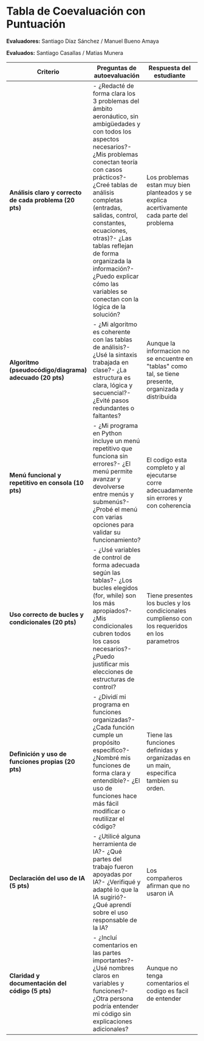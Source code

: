 # Tabla de Coevaluación con Puntuación
**Evaluadores:** Santiago Díaz Sánchez / Manuel Bueno Amaya

**Evaluados:** Santiago Casallas / Matias Munera

| **Criterio** | **Preguntas de autoevaluación** | **Respuesta del estudiante** | **Puntos (Estudiante)** | **Puntos (Docente)** |
| --- | --- | --- | --- | --- |
| **Análisis claro y correcto de cada problema (20 pts)** | - ¿Redacté de forma clara los 3 problemas del ámbito aeronáutico, sin ambigüedades y con todos los aspectos necesarios?- ¿Mis problemas conectan teoría con casos prácticos?- ¿Creé tablas de análisis completas (entradas, salidas, control, constantes, ecuaciones, otras)?- ¿Las tablas reflejan de forma organizada la información?- ¿Puedo explicar cómo las variables se conectan con la lógica de la solución? |Los problemas estan muy bien planteados y se explica acertivamente cada parte del problema | 20/20 | /20 |
| **Algoritmo (pseudocódigo/diagrama) adecuado (20 pts)** | - ¿Mi algoritmo es coherente con las tablas de análisis?- ¿Usé la sintaxis trabajada en clase?- ¿La estructura es clara, lógica y secuencial?- ¿Evité pasos redundantes o faltantes? | Aunque la informacion no se encuentre en "tablas" como tal, se tiene presente, organizada y distribuida | 20/20 | /20 |
| **Menú funcional y repetitivo en consola (10 pts)** | - ¿Mi programa en Python incluye un menú repetitivo que funciona sin errores?- ¿El menú permite avanzar y devolverse entre menús y submenús?- ¿Probé el menú con varias opciones para validar su funcionamiento? | El codigo esta completo y al ejecutarse corre adecuadamente sin errores y con coherencia  | 10/10 | /10 |
| **Uso correcto de bucles y condicionales (20 pts)** | - ¿Usé variables de control de forma adecuada según las tablas?- ¿Los bucles elegidos (for, while) son los más apropiados?- ¿Mis condicionales cubren todos los casos necesarios?- ¿Puedo justificar mis elecciones de estructuras de control? | Tiene presentes los bucles y los condicionales cumplienso con los requeridos en los parametros  |20 /20 | /20 |
| **Definición y uso de funciones propias (20 pts)** | - ¿Dividí mi programa en funciones organizadas?- ¿Cada función cumple un propósito específico?- ¿Nombré mis funciones de forma clara y entendible?- ¿El uso de funciones hace más fácil modificar o reutilizar el código? | Tiene las funciones definidas y organizadas en un main, especifica tambien su orden. | 20/20 | /20 |
| **Declaración del uso de IA (5 pts)** | - ¿Utilicé alguna herramienta de IA?- ¿Qué partes del trabajo fueron apoyadas por IA?- ¿Verifiqué y adapté lo que la IA sugirió?- ¿Qué aprendí sobre el uso responsable de la IA? | Los compañeros afirman que no usaron iA | 5/5 | /5 |
| **Claridad y documentación del código (5 pts)** | - ¿Incluí comentarios en las partes importantes?- ¿Usé nombres claros en variables y funciones?- ¿Otra persona podría entender mi código sin explicaciones adicionales? |Aunque no tenga comentarios el codigo es facil de entender  | 5/5 | /5 |